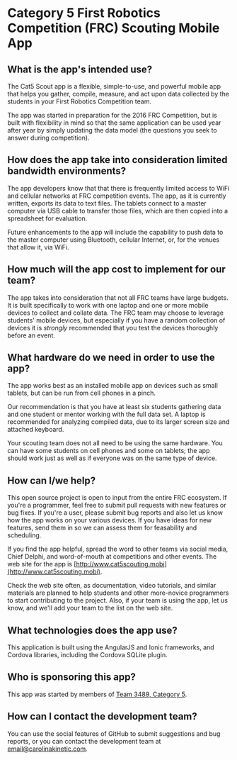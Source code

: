 # Category 5 First Robotics Competition (FRC) Scouting Mobile App

## What is the app's intended use?
The Cat5 Scout app is a flexible, simple-to-use, and powerful mobile app that 
helps you gather, compile, measure, and act upon data collected by the 
students in your First Robotics Competition team. 

The app was started in preparation for the 2016 FRC Competition, but is built 
with flexibility in mind so that the same application can be used year after 
year by simply updating the data model (the questions you seek to answer 
during competition).

## How does the app take into consideration limited bandwidth environments?

The app developers know that that there is frequently limited access to WiFi 
and cellular networks at FRC competition events. The app, as it is currently
written, exports its data to text files. The tablets connect to a master 
computer via USB cable to transfer those files, which are then copied into a 
spreadsheet for evaluation. 

Future enhancements to the app will include the capability to push data to the 
master computer using Bluetooth, cellular Internet, or, for the venues that 
allow it, via WiFi. 

## How much will the app cost to implement for our team?

The app takes into consideration that not all FRC teams have large budgets. 
It is built specifically to work with one laptop and one or more mobile devices
to collect and collate data. The FRC team may choose to leverage students' 
mobile devices, but especially if you have a random collection of devices it 
is *strongly* recommended that you test the devices thoroughly before an event.

## What hardware do we need in order to use the app?

The app works best as an installed mobile app on devices such as small 
tablets, but can be run from cell phones in a pinch. 

Our recommendation is that you have at least six students gathering data and 
one student or mentor working with the full data set. A laptop is recommended 
for analyzing compiled data, due to its larger screen size and attached 
keyboard.

Your scouting team does not all need to be using the same hardware. You can 
have some students on cell phones and some on tablets; the app should work 
just as well as if everyone was on the same type of device.

## How can I/we help?

This open source project is open to input from the entire FRC ecosystem. If 
you're a programmer, feel free to submit pull requests with new features or 
bug fixes. If you're a user, please submit bug reports and also let us know 
how the app works on your various devices. If you have ideas for new features, 
send them in so we can assess them for feasability and scheduling. 

If you find the app helpful, spread the word to other teams via social media, 
Chief Delphi, and word-of-mouth at competitions and other events. The web site 
for the app is [http://www.cat5scouting.mobi](http://www.cat5scouting.mobi). 

Check the web site often, as documentation, video tutorials, and similar 
materials are planned to help students and other more-novice programmers to 
start contributing to the project. Also, if your team is using the app, let
us know, and we'll add your team to the list on the web site. 

## What technologies does the app use?

This application is built using the AngularJS and Ionic frameworks, and 
Cordova libraries, including the Cordova SQLite plugin.

## Who is sponsoring this app?

This app was started by members of 
[Team 3489, Category 5](http://www.team3489.org).

## How can I contact the development team?

You can use the social features of GitHub to submit suggestions and bug 
reports, or you can contact the development team at email@carolinakinetic.com.


